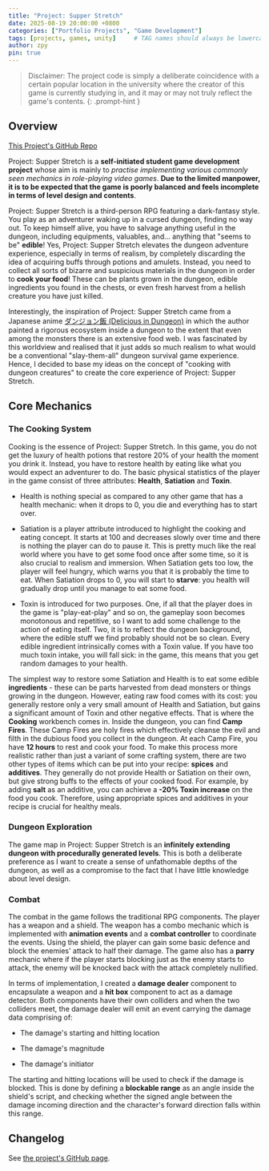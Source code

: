 ```yaml
---
title: "Project: Supper Stretch"
date: 2025-08-19 20:00:00 +0800
categories: ["Portfolio Projects", "Game Development"]
tags: [projects, games, unity]     # TAG names should always be lowercase
author: zpy
pin: true
---
```


> Disclaimer: The project code is simply a deliberate coincidence with a certain popular location in the university where the creator of this game is currently studying in, and it may or may not truly reflect the game's contents.
{: .prompt-hint }

## Overview

[This Project's GitHub Repo](https://github.com/Z-Puyu/Project-Supper-Stretch)

Project: Supper Stretch is a **self-initiated student game development project** whose aim is mainly to *practise implementing various commonly seen mechanics in role-playing video games*. **Due to the limited manpower, it is to be expected that the game is poorly balanced and feels incomplete in terms of level design and contents**.

Project: Supper Stretch is a third-person RPG featuring a dark-fantasy style. You play as an adventurer waking up in a cursed dungeon, finding no way out. To keep himself alive, you have to salvage anything useful in the dungeon, including equipments, valuables, and... anything that "seems to be" **edible**! Yes, Project: Supper Stretch elevates the dungeon adventure experience, especially in terms of realism, by completely discarding the idea of acquiring buffs through potions and amulets. Instead, you need to collect all sorts of bizarre and suspicious materials in the dungeon in order to **cook your food**! These can be plants grown in the dungeon, edible ingredients you found in the chests, or even fresh harvest from a hellish creature you have just killed.

Interestingly, the inspiration of Project: Supper Stretch came from a Japanese anime [ダンジョン飯 (Delicious in Dungeon)](https://en.wikipedia.org/wiki/Delicious_in_Dungeon) in which the author painted a rigorous ecosystem inside a dungeon to the extent that even among the monsters there is an extensive food web. I was fascinated by this worldview and realised that it just adds so much realism to what would be a conventional "slay-them-all" dungeon survival game experience. Hence, I decided to base my ideas on the concept of "cooking with dungeon creatures" to create the core experience of Project: Supper Stretch.

## Core Mechanics

### The Cooking System

Cooking is the essence of Project: Supper Stretch. In this game, you do not get the luxury of health potions that restore 20% of your health the moment you drink it. Instead, you have to restore health by eating like what you would expect an adventurer to do. The basic physical statistics of the player in the game consist of three attributes: **Health**, **Satiation** and **Toxin**.

- Health is nothing special as compared to any other game that has a health mechanic: when it drops to 0, you die and everything has to start over.
  
- Satiation is a player attribute introduced to highlight the cooking and eating concept. It starts at 100 and decreases slowly over time and there is nothing the player can do to pause it. This is pretty much like the real world where you have to get some food once after some time, so it is also crucial to realism and immersion. When Satiation gets too low, the player will feel hungry, which warns you that it is probably the time to eat. When Satiation drops to 0, you will start to **starve**: you health will gradually drop until you manage to eat some food.
  
- Toxin is introduced for two purposes. One, if all that the player does in the game is "play-eat-play" and so on, the gameplay soon becomes monotonous and repetitive, so I want to add some challenge to the action of eating itself. Two, it is to reflect the dungeon background, where the edible stuff we find probably should not be so clean. Every edible ingredient intrinsically comes with a Toxin value. If you have too much toxin intake, you will fall sick: in the game, this means that you get random damages to your health.
  

The simplest way to restore some Satiation and Health is to eat some edible **ingredients** - these can be parts harvested from dead monsters or things growing in the dungeon. However, eating raw food comes with its cost: you generally restore only a very small amount of Health and Satiation, but gains a significant amount of Toxin and other negative effects. That is where the **Cooking** workbench comes in. Inside the dungeon, you can find **Camp Fires**. These Camp Fires are holy fires which effectively cleanse the evil and filth in the dubious food you collect in the dungeon. At each Camp Fire, you have **12 hours** to rest and cook your food. To make this process more realistic rather than just a variant of some crafting system, there are two other types of items which can be put into your recipe: **spices** and **additives**. They generally do not provide Health or Satiation on their own, but give strong buffs to the effects of your cooked food. For example, by adding **salt** as an additive, you can achieve a **-20% Toxin increase** on the food you cook. Therefore, using appropriate spices and additives in your recipe is crucial for healthy meals.

### Dungeon Exploration

The game map in Project: Supper Stretch is an **infinitely extending dungeon with procedurally generated levels**. This is both a deliberate preference as I want to create a sense of unfathomable depths of the dungeon, as well as a compromise to the fact that I have little knowledge about level design.

### Combat

The combat in the game follows the traditional RPG components. The player has a weapon and a shield. The weapon has a combo mechanic which is implemented with **animation events** and a **combat controller** to coordinate the events. Using the shield, the player can gain some basic defence and block the enemies' attack to half their damage. The game also has a **parry** mechanic where if the player starts blocking just as the enemy starts to attack, the enemy will be knocked back with the attack completely nullified.

In terms of implementation, I created a **damage dealer** component to encapsulate a weapon and a **hit box** component to act as a damage detector. Both components have their own colliders and when the two colliders meet, the damage dealer will emit an event carrying the damage data comprising of:

- The damage's starting and hitting location
  
- The damage's magnitude
  
- The damage's initiator
  
The starting and hitting locations will be used to check if the damage is blocked. This is done by defining a **blockable range** as an angle inside the shield's script, and checking whether the signed angle between the damage incoming direction and the character's forward direction falls within this range.

## Changelog

See [the project's GitHub page](https://github.com/Z-Puyu/Project-Supper-Stretch/tree/main).
